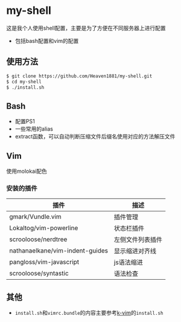 # my-shell
这是我个人使用shell配置，主要是为了方便在不同服务器上进行配置
- 包括bash配置和vim的配置

## 使用方法
```bash
$ git clone https://github.com/Heaven1881/my-shell.git
$ cd my-shell
$ ./install.sh
```

## Bash
- 配置PS1
- 一些常用的alias
- extract函数，可以自动判断压缩文件后缀名使用对应的方法解压文件

## Vim
使用molokai配色
### 安装的插件

| 插件                            | 描述             |
|---------------------------------|------------------|
| gmark/Vundle.vim                | 插件管理         |
| Lokaltog/vim-powerline          | 状态栏插件       |
| scrooloose/nerdtree             | 左侧文件列表插件 |
| nathanaelkane/vim-indent-guides | 显示缩进对齐线   |
| pangloss/vim-javascript         | js语法缩进       |
| scrooloose/syntastic            | 语法检查         |

## 其他
- `install.sh`和`vimrc.bundle`的内容主要参考[k-vim](https://github.com/wklken/k-vim)的`install.sh`
